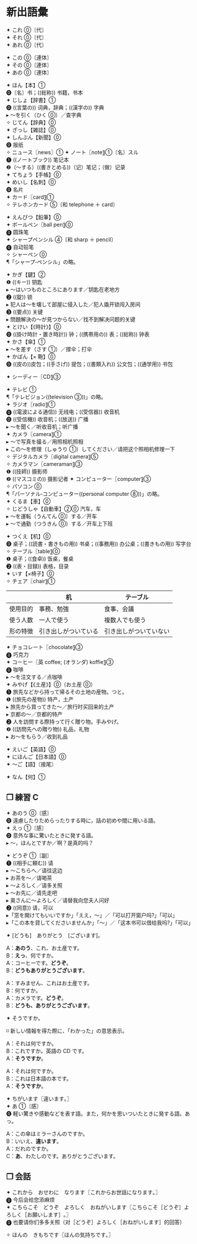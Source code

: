 # 新出語彙

✦ これ ⓪〘代〙  
✦ それ ⓪〘代〙  
✦ あれ ⓪〘代〙

✦ この ⓪〘連体〙  
✦ その ⓪〘連体〙  
✦ あの ⓪〘連体〙

✦ ほん【本】①  
⓿〘名〙书；((総称)) 书籍，书本  
✦ じしょ【辞書】①  
⓿ ((言葉の)) 词典，辞典；((漢字の)) 字典  
▸ ～を引く（ひく ⓪）／查字典  
✧ じてん【辞典】⓪  
✦ ざっし【雑誌】⓪  
✦ しんぶん【新聞】⓪  
⓿ 报纸  
✧ ニュース〖news〗①
✦ ノート〖note〗①〘名〙スル  
❶ ((ノートブック)) 笔记本  
❷（～する）((書きとめる))（记）笔记；（做）记录  
✦ てちょう【手帳】⓪  
✦ めいし【名刺】⓪  
⓿ 名片  
✦ カード〖card〗①  
✧ テレホンカード ⑤〔和 telephone ＋ card〕

✦ えんぴつ【鉛筆】⓪  
✦ ボールペン〖ball pen〗⓪  
⓿ 圆珠笔  
✦ シャープペンシル ④〔和 sharp ＋ pencil〕  
⓿ 自动铅笔  
✧ シャーペン ⓪  
¶「シャープ‐ペンシル」の略。

✦ かぎ【鍵】②  
❶ ((キー)) 钥匙  
▸ ～はいつものところにあります／钥匙在老地方  
❷ ((錠)) 锁  
▸ 犯人は～を壊して部屋に侵入した／犯人撬开锁闯入房间  
❸ ((要点)) 关键  
▸ 問題解決の～が見つからない／找不到解决问题的关键  
✦ とけい【《時計》】⓪  
⓿ ((掛け時計・置き時計)) 钟；((携帯用の)) 表；((総称)) 钟表  
✦ かさ【傘】①  
▸ ～を差す（さす ①）／撑伞；打伞  
✦ かばん【× 鞄】⓪  
⓿ ((皮の))皮包；((手さげ)) 提包；((書類入れ)) 公文包；((通学用)) 书包

✦ シーディー〖CD〗③

✦ テレビ ①  
¶「テレビジョン((television ③))」の略。  
✦ ラジオ〖radio〗①  
⓿ ((電波による通信)) 无线电；((受信器)) 收音机  
⓿ ((受信機)) 收音机；((放送)) 广播  
▸ ～を聞く／听收音机；听广播  
✦ カメラ〖camera〗①  
▸ ～で写真を撮る／用照相机照相  
▸ この～を修理（しゅうり ①）してください／请把这个照相机修理一下  
✧ デジタルカメラ〖digital camera〗⑤  
✧ カメラマン〖cameraman〗③  
❶ ((技師)) 摄影师  
❷ ((マスコミの)) 摄影记者
✦ コンピューター〖computer〗③  
✧ パソコン ⓪  
¶「パーソナル‐コンピューター((personal computer ⑧))」の略。  
✦ くるま【車】⓪  
✧ じどうしゃ【自動車】②⓪ 汽车，车  
▸ ～を運転（うんてん ⓪）する／开车  
▸ ～で通勤（つうきん ⓪）する／开车上下班

✦ つくえ【机】⓪  
⓿ 桌子；((読書・書きもの用)) 书桌；((事務用)) 办公桌；((書きもの用)) 写字台  
✧ テーブル〖table〗⓪  
❶ 桌子；((食卓)) 饭桌，餐桌  
❷ ((表・目録)) 表格，目录  
✦ いす【×椅子】⓪  
✧ チェア〖chair〗①

| []() | 机  | テーブル |
| ---- | --- | -------- |
| 使用目的 | 事務、勉強 | 食事、会議 |
| 使う人数 | 一人で使う | 複数人でも使う |
| 形の特徴 | 引き出しがついている | 引き出しがついていない |

✦ チョコレート〖chocolate〗③  
⓿ 巧克力  
✦ コーヒー〖英 coffee; (オランダ) koffie〗③  
⓿ 咖啡  
▸ ～を注文する／点咖啡  
✦ みやげ【《土産》】⓪（お土産 ⓪）  
❶ 旅先などから持って帰るその土地の産物。つと。  
❶ ((旅先の産物)) 特产，土产  
▸ 旅先から買ってきた～／旅行时买回来的土产  
▸ 京都の～／京都的特产  
❷ 人を訪問する際持って行く贈り物。手みやげ。  
❷ ((訪問先への贈り物)) 礼品，礼物  
▸ お～をもらう／收到礼品

✦ えいご【英語】⓪  
✦ にほんご【日本語】⓪  
✦ ～ご【語】〘接尾〙

✦ なん【何】①

## ❐ 練習 C

✦ あのう ⓪〘感〙  
⓿ 遠慮したりためらったりする時に，話の初めや間に用いる語。  
✦ えっ ①〘感〙  
⓿ 意外な事に驚いたときに発する語。  
▸ ～，ほんとですか／啊？是真的吗？

✦ どうぞ ①〘副〙  
❶ ((相手に頼む)) 请  
▸ ～こちらへ／请往这边  
▸ お茶を～／请喝茶  
▸ ～よろしく／请多关照  
▸ ～お先に／请先走吧  
▸ 奥さんに～よろしく／请替我向您夫人问好  
❷ ((同意)) 请，可以  
▸「窓を開けてもいいですか」「ええ，～」／「可以打开窗户吗?」「可以」  
▸「この本を貸してくださいませんか」「～」／「这本书可以借给我吗?」「可以」

✦ [どうも]　ありがとう　[ございます]。

A：**あのう**、これ、お土産です。  
B：**えっ**、何ですか。  
A：コーヒーです。**どうぞ**。  
B：**どうもありがとうございます**。

A：すみません、これはお土産です。  
B：何ですか。  
A：カメラです。**どうぞ**。  
B：**どうも、ありがとうございます**。

✦ そうですか。  

⌑ 新しい情報を得た際に、「わかった」の意思表示。

A：それは何ですか。  
B：これですか。英語の CD です。  
A：**そうですか**。

A：それは何ですか。  
B：これは日本語の本です。  
A：**そうですか**。

✦ ちがいます〖違います｡〗  
✦ あ ①〘感〙  
⓿ 軽い驚きや感動などを表す語。また，何かを思いついたときに発する語。あっ。

A：この傘はミラーさんのですか。  
B：いいえ、**違います**。  
A：だれのですか。  
C：**あ**、わたしのです。ありがとうございます。

## ❐ 会話

✦ これから　おせわに　なります〖これからお世話になります｡〗  
⓿ 今后会给您添麻烦  
✦ こちらこそ　どうぞ　よろしく　おねがいします〖こちらこそ［どうぞ］よろしく［お願いします］｡〗  
⓿ 也要请你们多多关照（对［どうぞ］よろしく［おねがいします］的回答）

✧ ほんの　きもちです〖ほんの気持ちです｡〗
